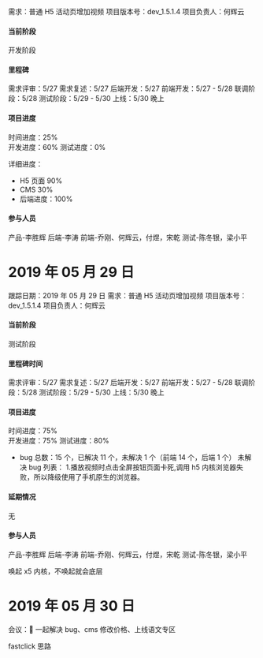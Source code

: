 需求：普通 H5 活动页增加视频
项目版本号：dev_1.5.1.4
项目负责人：何辉云

#### 当前阶段

开发阶段

#### 里程碑

需求评审：5/27
需求复述：5/27
后端开发：5/27
前端开发：5/27 - 5/28
联调阶段：5/28
测试阶段：5/29 - 5/30
上线：5/30 晚上

#### 项目进度

时间进度：25%  
开发进度：60%
测试进度：0%

详细进度：

- H5 页面 90%
- CMS 30%
- 后端进度：100%

#### 参与人员

产品-李胜辉
后端-李涛
前端-乔刚、何辉云，付煜，宋乾
测试-陈冬银，梁小平

# 2019 年 05 月 29 日

跟踪日期：2019 年 05 月 29 日
需求：普通 H5 活动页增加视频
项目版本号：dev_1.5.1.4
项目负责人：何辉云

#### 当前阶段

测试阶段

#### 里程碑时间

需求评审：5/27
需求复述：5/27
后端开发：5/27
前端开发：5/27 - 5/28
联调阶段：5/28
测试阶段：5/29 - 5/30
上线：5/30 晚上

#### 项目进度

时间进度：75%  
开发进度：75%
测试进度：80%

- bug 总数：15 个，已解决 11 个，未解决 1 个（前端 14 个，后端 1 个）
  未解决 bug 列表： 1.播放视频时点击全屏按钮页面卡死,调用 h5 内核浏览器失败，所以降级使用了手机原生的浏览器。

#### 延期情况

无

#### 参与人员

产品-李胜辉
后端-李涛
前端-乔刚、何辉云，付煜，宋乾
测试-陈冬银，梁小平

唤起 x5 内核，不唤起就会底层

# 2019 年 05 月 30 日

会议： 一起解决 bug、cms 修改价格、上线语文专区

fastclick 思路
